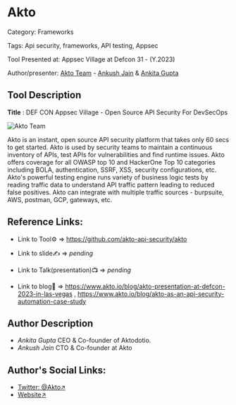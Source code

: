 # Akto

Category: Frameworks

Tags: Api security, frameworks, API testing, Appsec

Tool Presented at: Appsec Village at Defcon 31 - (Y.2023)

Author/presenter: [Akto Team](https://twitter.com/Aktodotio) - [Ankush Jain](https://twitter.com/Ankush12389) & [Ankita Gupta](https://twitter.com/ankitaiitr)

## Tool Description

**Title** : DEF CON Appsec Village - Open Source API Security For DevSecOps

![Akto Team](https://pbs.twimg.com/media/F3winTNWsAA6NI5?format=jpg)

Akto is an instant, open source API security platform that takes only 60 secs to get started. Akto is used by security teams to maintain a continuous inventory of APIs, test APIs for vulnerabilities and find runtime issues. Akto offers coverage for all OWASP top 10 and HackerOne Top 10 categories including BOLA, authentication, SSRF, XSS, security configurations, etc. Akto's powerful testing engine runs variety of business logic tests by reading traffic data to understand API traffic pattern leading to reduced false positives. Akto can integrate with multiple traffic sources - burpsuite, AWS, postman, GCP, gateways, etc.

## Reference Links:

- Link to Tool⚙️ => https://github.com/akto-api-security/akto

- Link to slide✍️ => _pending_

- Link to Talk(presentation)📺 => _pending_

- Link to blog🧾 => https://www.akto.io/blog/akto-presentation-at-defcon-2023-in-las-vegas , https://www.akto.io/blog/akto-as-an-api-security-automation-case-study

## Author Description

- _Ankita Gupta_ CEO & Co-founder of Aktodotio.
- _Ankush Jain_ CTO & Co-founder at Akto

## Author's Social Links:

- [Twitter: @Akto↗](https://twitter.com/Aktodotio)
- [Website↗](https://www.akto.io)
